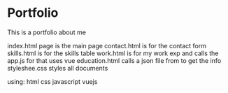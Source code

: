 # Portfolio

This is a portfolio about me

index.html page is the main page
contact.html is for the contact form
skills.html is for the skills table
work.html is for my work exp and calls the app.js for that uses vue
education.html calls a json file from to get the info 
styleshee.css styles all documents

using: html css javascript vuejs
